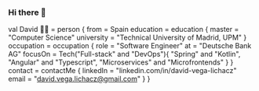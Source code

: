 ### Hi there 👋

val David 👨‍💻 = 
    person {
      from = Spain
      education = education {
          master = "Computer Science"
          university = "Technical University of Madrid, UPM"
      }
      occupation = occupation {
          role = "Software Engineer"
          at = "Deutsche Bank AG"
          focusOn = Tech("Full-stack" and "DevOps"){
                "Spring" and "Kotlin",
                "Angular" and "Typescript",
                "Microservices" and "Microfrontends"
          }
      }
      contact = contactMe {
        linkedIn = "linkedin.com/in/david-vega-lichacz"
        email = "david.vega.lichacz@gmail.com"
      }
   }
